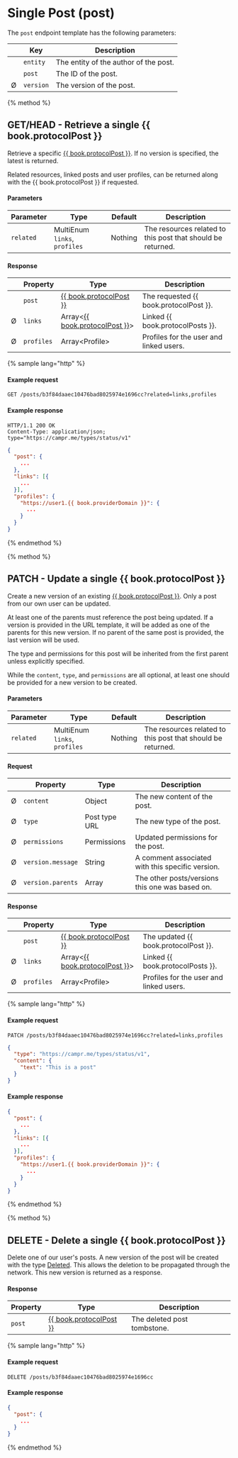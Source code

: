 # Single Post \(post\)

The `post` endpoint template has the following parameters:

| | Key       | Description                           |
|-| --------- | ------------------------------------- |
| | `entity`  | The entity of the author of the post. |
| | `post`    | The ID of the post.                   |
|Ø| `version` | The version of the post.              |

{% method %}
## GET/HEAD - Retrieve a single {{ book.protocolPost }}

Retrieve a specific [{{ book.protocolPost }}](/model-reference/post-envelope).
If no version is specified, the latest is returned.

Related resources, linked posts and user profiles, can be returned along with the {{ book.protocolPost }} if requested.

#### Parameters

| Parameter | Type                          | Default | Description                                                 |
| --------- | ----------------------------- | ------- | ----------------------------------------------------------- |
| `related` | MultiEnum `links`, `profiles` | Nothing | The resources related to this post that should be returned. |

#### Response

| | Property   | Type                                                                   | Description                             |
|-| ---------- | ---------------------------------------------------------------------- | --------------------------------------- |
| | `post`     | [{{ book.protocolPost }}](/model-reference/post-envelope)              | The requested {{ book.protocolPost }}.  |
|Ø| `links`    | Array&lt;[{{ book.protocolPost }}](/model-reference/post-envelope)&gt; | Linked {{ book.protocolPosts }}.        |
|Ø| `profiles` | Array&lt;Profile&gt;                                                   | Profiles for the user and linked users. |

{% sample lang="http" %}
#### Example request

```
GET /posts/b3f84daaec10476bad8025974e1696cc?related=links,profiles
```

#### Example response

```
HTTP/1.1 200 OK
Content-Type: application/json; type="https://campr.me/types/status/v1"
```

```json
{
  "post": {
    ...
  },
  "links": [{
    ...
  }],
  "profiles": {
    "https://user1.{{ book.providerDomain }}": {
      ...
    }
  }
}
```
{% endmethod %}

{% method %}
## PATCH - Update a single {{ book.protocolPost }}

Create a new version of an existing [{{ book.protocolPost }}](/model-reference/post-envelope).
Only a post from our own user can be updated.

At least one of the parents must reference the post being updated.
If a version is provided in the URL template, it will be added as one of the parents for this new version.
If no parent of the same post is provided, the last version will be used.

The type and permissions for this post will be inherited from the first parent unless explicitly specified.

While the `content`, `type`, and `permissions` are all optional, at least one should be provided for a new version to be created.

#### Parameters

| Parameter | Type                          | Default | Description                                                 |
| --------- | ----------------------------- | ------- | ----------------------------------------------------------- |
| `related` | MultiEnum `links`, `profiles` | Nothing | The resources related to this post that should be returned. |

#### Request

| | Property          | Type                 | Description                                      |
|-| ----------------- | -------------------- | ------------------------------------------------ |
|Ø| `content`         | Object               | The new content of the post.                     |
|Ø| `type`            | Post type URL        | The new type of the post.                        |
|Ø| `permissions`     | Permissions          | Updated permissions for the post.                |
|Ø| `version.message` | String               | A comment associated with this specific version. |
|Ø| `version.parents` | Array<PostReference> | The other posts/versions this one was based on.  |

#### Response

| | Property   | Type                                                                   | Description                             |
|-| ---------- | ---------------------------------------------------------------------- | --------------------------------------- |
| | `post`     | [{{ book.protocolPost }}](/model-reference/post-envelope)              | The updated {{ book.protocolPost }}.    |
|Ø| `links`    | Array&lt;[{{ book.protocolPost }}](/model-reference/post-envelope)&gt; | Linked {{ book.protocolPosts }}.        |
|Ø| `profiles` | Array&lt;Profile&gt;                                                   | Profiles for the user and linked users. |

{% sample lang="http" %}
#### Example request

```
PATCH /posts/b3f84daaec10476bad8025974e1696cc?related=links,profiles
```

```json
{
  "type": "https://campr.me/types/status/v1",
  "content": {
    "text": "This is a post"
  }
}
```

#### Example response

```json
{
  "post": {
    ...
  },
  "links": [{
    ...
  }],
  "profiles": {
    "https://user1.{{ book.providerDomain }}": {
      ...
    }
  }
}
```
{% endmethod %}

{% method %}
## DELETE - Delete a single {{ book.protocolPost }}

Delete one of our user's posts. A new version of the post will be created with the type [Deleted](/post-reference/deleted.md). This allows the deletion to be propagated through the network. This new version is returned as a response.

#### Response

| Property | Type                                                      | Description                 |
| -------- | --------------------------------------------------------- | --------------------------- |
| `post`   | [{{ book.protocolPost }}](/model-reference/post-envelope) | The deleted post tombstone. |

{% sample lang="http" %}
#### Example request

```
DELETE /posts/b3f84daaec10476bad8025974e1696cc
```

#### Example response

```json
{
  "post": {
    ...
  }
}
```
{% endmethod %}